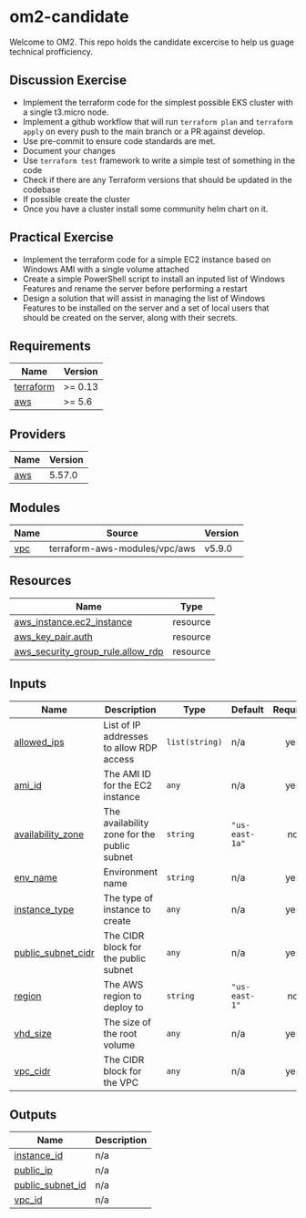 # om2-candidate

Welcome to OM2.
This repo holds the candidate excercise to help us guage technical profficiency.

## Discussion Exercise

- Implement the terraform code for the simplest possible EKS cluster with a single t3.micro node.
- Implement a github workflow that will run `terraform plan` and `terraform apply` on every push to the main branch or a PR against develop.
- Use pre-commit to ensure code standards are met.
- Document your changes
- Use `terraform test` framework to write a simple test of something in the code
- Check if there are any Terraform versions that should be updated in the codebase
- If possible create the cluster
- Once you have a cluster install some community helm chart on it.

## Practical Exercise

- Implement the terraform code for a simple EC2 instance based on Windows AMI with a single volume attached
- Create a simple PowerShell script to install an inputed list of Windows Features and rename the server before performing a restart
- Design a solution that will assist in managing the list of Windows Features to be installed on the server and a set of local users that should be created on the server, along with their secrets.


<!-- BEGIN_TF_DOCS -->
## Requirements

| Name | Version |
|------|---------|
| <a name="requirement_terraform"></a> [terraform](#requirement\_terraform) | >= 0.13 |
| <a name="requirement_aws"></a> [aws](#requirement\_aws) | >= 5.6 |

## Providers

| Name | Version |
|------|---------|
| <a name="provider_aws"></a> [aws](#provider\_aws) | 5.57.0 |

## Modules

| Name | Source | Version |
|------|--------|---------|
| <a name="module_vpc"></a> [vpc](#module\_vpc) | terraform-aws-modules/vpc/aws | v5.9.0 |

## Resources

| Name | Type |
|------|------|
| [aws_instance.ec2_instance](https://registry.terraform.io/providers/hashicorp/aws/latest/docs/resources/instance) | resource |
| [aws_key_pair.auth](https://registry.terraform.io/providers/hashicorp/aws/latest/docs/resources/key_pair) | resource |
| [aws_security_group_rule.allow_rdp](https://registry.terraform.io/providers/hashicorp/aws/latest/docs/resources/security_group_rule) | resource |

## Inputs

| Name | Description | Type | Default | Required |
|------|-------------|------|---------|:--------:|
| <a name="input_allowed_ips"></a> [allowed\_ips](#input\_allowed\_ips) | List of IP addresses to allow RDP access | `list(string)` | n/a | yes |
| <a name="input_ami_id"></a> [ami\_id](#input\_ami\_id) | The AMI ID for the EC2 instance | `any` | n/a | yes |
| <a name="input_availability_zone"></a> [availability\_zone](#input\_availability\_zone) | The availability zone for the public subnet | `string` | `"us-east-1a"` | no |
| <a name="input_env_name"></a> [env\_name](#input\_env\_name) | Environment name | `string` | n/a | yes |
| <a name="input_instance_type"></a> [instance\_type](#input\_instance\_type) | The type of instance to create | `any` | n/a | yes |
| <a name="input_public_subnet_cidr"></a> [public\_subnet\_cidr](#input\_public\_subnet\_cidr) | The CIDR block for the public subnet | `any` | n/a | yes |
| <a name="input_region"></a> [region](#input\_region) | The AWS region to deploy to | `string` | `"us-east-1"` | no |
| <a name="input_vhd_size"></a> [vhd\_size](#input\_vhd\_size) | The size of the root volume | `any` | n/a | yes |
| <a name="input_vpc_cidr"></a> [vpc\_cidr](#input\_vpc\_cidr) | The CIDR block for the VPC | `any` | n/a | yes |

## Outputs

| Name | Description |
|------|-------------|
| <a name="output_instance_id"></a> [instance\_id](#output\_instance\_id) | n/a |
| <a name="output_public_ip"></a> [public\_ip](#output\_public\_ip) | n/a |
| <a name="output_public_subnet_id"></a> [public\_subnet\_id](#output\_public\_subnet\_id) | n/a |
| <a name="output_vpc_id"></a> [vpc\_id](#output\_vpc\_id) | n/a |
<!-- END_TF_DOCS -->
